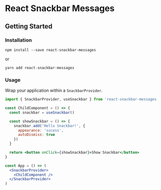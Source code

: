 # React Snackbar Messages

## Getting Started

### Installation

```
npm install --save react-snackbar-messages
```

or

```
yarn add react-snackbar-messages
```

### Usage

Wrap your application within a `SnackbarProvider`.

```jsx
import { SnackbarProvider, useSnackbar } from 'react-snackbar-messages'

const ChildComponent = () => {
  const snackbar = useSnackbar()

  const showSnackbar = () => {
    snackbar.add('Hello Snackbar!', {
      appearance: 'sucess',
      autoDismiss: true
    })
  }

  return <button onClick={showSnackbar}>Show Snackbar</button>
}

const App = () => (
  <SnackbarProvider>
    <ChildComponent />
  </SnackbarProvider>
)
```
